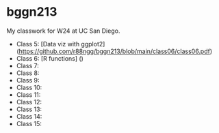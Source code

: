 # bggn213
My classwork for W24 at UC San Diego.

- Class 5: [Data viz with ggplot2] (https://github.com/r88ngg/bggn213/blob/main/class06/class06.pdf)
- Class 6: [R functions] ()
- Class 7:
- Class 8:
- Class 9:
- Class 10:
- Class 11:
- Class 12:
- Class 13:
- Class 14:
- Class 15: 
